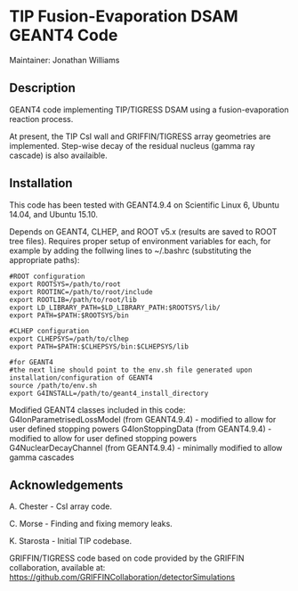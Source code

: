 # TIP Fusion-Evaporation DSAM GEANT4 Code

Maintainer: Jonathan Williams

## Description

GEANT4 code implementing TIP/TIGRESS DSAM using a fusion-evaporation reaction process.

At present, the TIP CsI wall and GRIFFIN/TIGRESS array geometries are implemented.  Step-wise decay of the residual nucleus (gamma ray cascade) is also availaible.

## Installation

This code has been tested with GEANT4.9.4 on Scientific Linux 6, Ubuntu 14.04, and Ubuntu 15.10.

Depends on GEANT4, CLHEP, and ROOT v5.x (results are saved to ROOT tree files).  Requires proper setup of environment variables for each, for example by adding the follwing lines to ~/.bashrc (substituting the appropriate paths):

```
#ROOT configuration
export ROOTSYS=/path/to/root
export ROOTINC=/path/to/root/include
export ROOTLIB=/path/to/root/lib
export LD_LIBRARY_PATH=$LD_LIBRARY_PATH:$ROOTSYS/lib/
export PATH=$PATH:$ROOTSYS/bin
```

```
#CLHEP configuration
export CLHEPSYS=/path/to/clhep
export PATH=$PATH:$CLHEPSYS/bin:$CLHEPSYS/lib
```

```
#for GEANT4
#the next line should point to the env.sh file generated upon installation/configuration of GEANT4
source /path/to/env.sh
export G4INSTALL=/path/to/geant4_install_directory
```


Modified GEANT4 classes included in this code:
G4IonParametrisedLossModel (from GEANT4.9.4) - modified to allow for user defined stopping powers
G4IonStoppingData (from GEANT4.9.4) - modified to allow for user defined stopping powers
G4NuclearDecayChannel (from GEANT4.9.4) - minimally modified to allow gamma cascades

## Acknowledgements

A. Chester - CsI array code.

C. Morse - Finding and fixing memory leaks.

K. Starosta - Initial TIP codebase.

GRIFFIN/TIGRESS code based on code provided by the GRIFFIN collaboration, available at: https://github.com/GRIFFINCollaboration/detectorSimulations
